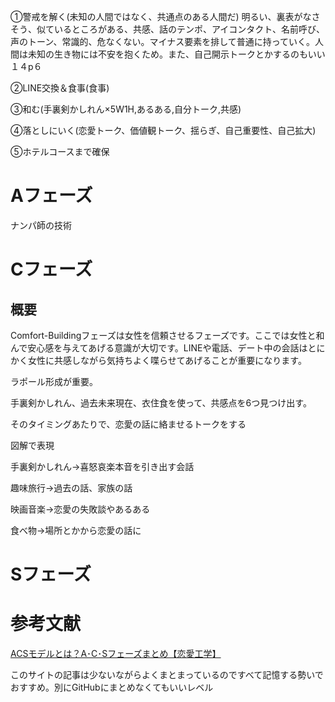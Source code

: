 ①警戒を解く(未知の人間ではなく、共通点のある人間だ)
明るい、裏表がなさそう、似ているところがある、共感、話のテンポ、アイコンタクト、名前呼び、声のトーン、常識的、危なくない。マイナス要素を排して普通に持っていく。人間は未知の生き物には不安を抱くため。また、自己開示トークとかするのもいい１４p６

②LINE交換＆食事(食事)

③和む(手裏剣かしれん×5W1H,あるある,自分トーク,共感)

④落としにいく(恋愛トーク、価値観トーク、揺らぎ、自己重要性、自己拡大)

⑤ホテルコースまで確保





# Aフェーズ
ナンパ師の技術


# Cフェーズ
## 概要
Comfort-Buildingフェーズは女性を信頼させるフェーズです。ここでは女性と和んで安心感を与えてあげる意識が大切です。LINEや電話、デート中の会話はとにかく女性に共感しながら気持ちよく喋らせてあげることが重要になります。

ラポール形成が重要。

手裏剣かしれん、過去未来現在、衣住食を使って、共感点を6つ見つけ出す。

そのタイミングあたりで、恋愛の話に絡ませるトークをする

図解で表現

手裏剣かしれん→喜怒哀楽本音を引き出す会話

趣味旅行→過去の話、家族の話

映画音楽→恋愛の失敗談やあるある

食べ物→場所とかから恋愛の話に

# Sフェーズ


# 参考文献
[ACSモデルとは？A･C･Sフェーズまとめ【恋愛工学】](https://matching-meet.com/acsmodel)

このサイトの記事は少ないながらよくまとまっているのですべて記憶する勢いでおすすめ。別にGitHubにまとめなくてもいいレベル
